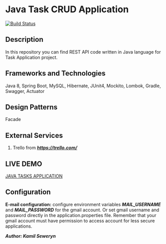# Java Task CRUD Application

[![Build Status](https://travis-ci.org/kamisc/Tasks-Project-Java.svg?branch=master)](https://travis-ci.org/kamisc/Tasks-Project-Java)

## Description
In this repository you can find REST API code written in Java language for Task Application project. 

## Frameworks and Technologies
Java 8, Spring Boot, MySQL, Hibernate, JUnit4, Mockito, Lombok, Gradle, Swagger, Actuator

## Design Patterns
Facade

## External Services
1. Trello from **_https://trello.com/_**

## LIVE DEMO
[JAVA TASKS APPLICATION](https://kamisc.github.io/)
        
## Configuration
**E-mail configuration:** configure environment variables **_MAIL_USERNAME_** and **_MAIL_PASSWORD_** for the gmail account. 
Or set gmail username and password directly in the application.properties file. Remember that your gmail account must have
permission to access account for less secure applications.

**_Author: Kamil Seweryn_**